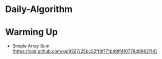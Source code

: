 # Daily-Algorithm

# Warming Up
  * Simple Array Sum [https://gist.github.com/kei9327/25bc32ff8f171b49ff4f0778d6662114]
